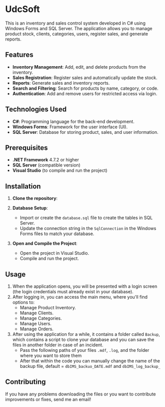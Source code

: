 # UdcSoft

This is an inventory and sales control system developed in C# using Windows Forms and SQL Server. The application allows you to manage product stock, clients, categories, users, register sales, and generate reports.

## Features

- **Inventory Management**: Add, edit, and delete products from the inventory.
- **Sales Registration**: Register sales and automatically update the stock.
- **Reports**: Generate sales and inventory reports.
- **Search and Filtering**: Search for products by name, category, or code.
- **Authentication**: Add and remove users for restricted access via login.

## Technologies Used

- **C#**: Programming language for the back-end development.
- **Windows Forms**: Framework for the user interface (UI).
- **SQL Server**: Database for storing product, sales, and user information.

## Prerequisites

- **.NET Framework** 4.7.2 or higher
- **SQL Server** (compatible version)
- **Visual Studio** (to compile and run the project)

## Installation

1. **Clone the repository**:
   
2. **Database Setup**:
   - Import or create the `database.sql` file to create the tables in SQL Server.
   - Update the connection string in the `SqlConnection` in the Windows Forms files to match your database.

3. **Open and Compile the Project**:
   - Open the project in Visual Studio.
   - Compile and run the project.

## Usage

1. When the application opens, you will be presented with a login screen (the login credentials must already exist in your database).
2. After logging in, you can access the main menu, where you'll find options to:
   - Manage Product Inventory.
   - Manage Clients.
   - Manage Categories.
   - Manage Users.
   - Manage Orders.
3. After using the application for a while, it contains a folder called `Backup`, which contains a script to clone your database and you can save the files in another folder in case of an incident.
   - Pass the following paths of your files `.mdf`, `.log`, and the folder where you want to store them
   - After that within the code you can manually change the name of the backup file, default = `dbIMS_backuo_DATE.mdf` and `dbIMS_log_backup_`
   
## Contributing

If you have any problems downloading the files or you want to contribute improvements or fixes, send me an email!
